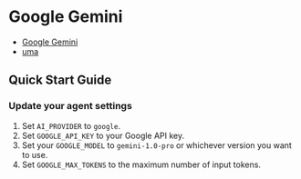 # Google Gemini

- [Google Gemini](https://cloud.google.com/vertex-ai/generative-ai/docs/model-reference/gemini)
- [uma](https://github.com/viking45822/uma)

## Quick Start Guide

### Update your agent settings

1. Set `AI_PROVIDER` to `google`.
2. Set `GOOGLE_API_KEY` to your Google API key.
3. Set your `GOOGLE_MODEL` to `gemini-1.0-pro` or whichever version you want to use.
4. Set `GOOGLE_MAX_TOKENS` to the maximum number of input tokens.
